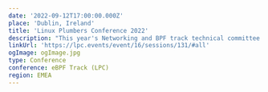 ```yaml
---
date: '2022-09-12T17:00:00.000Z'
place: 'Dublin, Ireland'
title: 'Linux Plumbers Conference 2022'
description: "This year's Networking and BPF track technical committee is comprised of: David S. Miller, Jakub Kicinski, Paolo Abeni, Eric Dumazet, Alexei Starovoitov, Daniel Borkmann, and Andrii Nakryiko."
linkUrl: 'https://lpc.events/event/16/sessions/131/#all'
ogImage: ogImage.jpg
type: Conference
conference: eBPF Track (LPC)
region: EMEA
---
```

